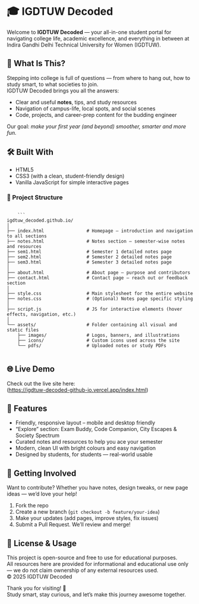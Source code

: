 # 🎓 IGDTUW Decoded

Welcome to **IGDTUW Decoded** — your all-in-one student portal for navigating college life, academic excellence, and everything in between at Indira Gandhi Delhi Technical University for Women (IGDTUW).

## 🚀 What Is This?

Stepping into college is full of questions — from where to hang out, how to study smart, to what societies to join.  
IGDTUW Decoded brings you all the answers:  
- Clear and useful **notes**, tips, and study resources  
- Navigation of campus-life, local spots, and social scenes  
- Code, projects, and career-prep content for the budding engineer  

Our goal: *make your first year (and beyond) smoother, smarter and more fun.*

## 🛠️ Built With
- HTML5  
- CSS3 (with a clean, student-friendly design)  
- Vanilla JavaScript for simple interactive pages  

### 📂 Project Structure

<pre><code>
    ```
igdtuw_decoded.github.io/
│
├── index.html                # Homepage – introduction and navigation to all sections
├── notes.html                # Notes section – semester-wise notes and resources
├── sem1.html                 # Semester 1 detailed notes page
├── sem2.html                 # Semester 2 detailed notes page
├── sem3.html                 # Semester 3 detailed notes page
│
├── about.html                # About page – purpose and contributors
├── contact.html              # Contact page – reach out or feedback section
│
├── style.css                 # Main stylesheet for the entire website
├── notes.css                 # (Optional) Notes page specific styling
│
├── script.js                 # JS for interactive elements (hover effects, navigation, etc.)
│
└── assets/                   # Folder containing all visual and static files
    ├── images/               # Logos, banners, and illustrations
    ├── icons/                # Custom icons used across the site
    └── pdfs/                 # Uploaded notes or study PDFs

</code></pre>

## 🌐 Live Demo

Check out the live site here:  
(https://igdtuw-decoded-github-io.vercel.app/index.html)

## 🎯 Features

- Friendly, responsive layout – mobile and desktop friendly  
- “Explore” section: Exam Buddy, Code Companion, City Escapes & Society Spectrum  
- Curated notes and resources to help you ace your semester  
- Modern, clean UI with bright colours and easy navigation  
- Designed by students, for students — real-world usable  


## 🤝 Getting Involved

Want to contribute? Whether you have notes, design tweaks, or new page ideas — we’d love your help!

1. Fork the repo  
2. Create a new branch (`git checkout -b feature/your-idea`)  
3. Make your updates (add pages, improve styles, fix issues)  
4. Submit a Pull Request. We’ll review and merge!

## 📝 License & Usage

This project is open-source and free to use for educational purposes.  
All resources here are provided for informational and educational use only — we do not claim ownership of any external resources used.  
© 2025 IGDTUW Decoded

Thank you for visiting! 🎉  
Study smart, stay curious, and let’s make this journey awesome together.

